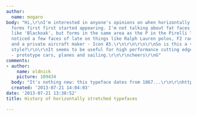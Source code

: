 ```yaml
---
author:
  name: mogaro
body: "Hi,\r\nI'm interested in anyone's opinions on when horizontally elongated letter
  forms first first started appearing. I'm not talking about fat faces with wide verticals
  like 'Blackoak', but forms in the same area as the P in the Pirelli logo.\r\n\r\nI've
  noticed a few faces of late on things like Ralph Lauren polos, F2 racing branding,
  and a private aircraft maker - Icon A5.\r\n\r\n\r\n\r\nSo is this a very recent
  style?\r\n\r\nIt seems to be useful for high performance cutting edge technology
  - prototype cars, planes and sailing.\r\n\r\ncheers\r\nG"
comments:
- author:
    name: oldnick
    picture: 109434
  body: "It's nothing new: this typeface dates from 1867...\r\n\r\nhttp://www.myfonts.com/fonts/nicksfonts/old-mac-donald-nf/wide/"
  created: '2013-07-21 14:04:03'
date: '2013-07-21 13:38:52'
title: History of horizontally stretched typefaces

---
```


